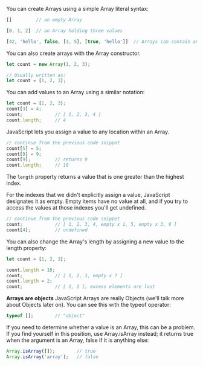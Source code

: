 You can create Arrays using a simple Array literal syntax:
```js
[]         // an empty Array

[0, 1, 2]  // an Array holding three values

[42, 'hello', false, [3, 5], [true, 'hello']]  // Arrays can contain any other object
```

You can also create arrays with the Array constructor.
```js
let count = new Array(1, 2, 3);

// Usually written as:
let count = [1, 2, 3];
```


You can add values to an Array using a similar notation:
```js
let count = [1, 2, 3];
count[3] = 4;
count;            // [ 1, 2, 3, 4 ]
count.length;     // 4
```

JavaScript lets you assign a value to any location within an Array.
```js
// continue from the previous code snippet
count[5] = 5;
count[9] = 9;
count[9];         // returns 9
count.length;     // 10
```

The `length` property returns a value that is one greater than the highest index.

For the indexes that we didn't explicitly assign a value, JavaScript designates it as empty. Empty items have no value at all, and if you try to access the values at those indexes you'll get undefined.
```js
// continue from the previous code snippet
count;            // [ 1, 2, 3, 4, empty x 1, 5, empty x 3, 9 ]
count[4];         // undefined
```

You can also change the Array's length by assigning a new value to the length property:
```js
let count = [1, 2, 3];

count.length = 10;
count;            // [ 1, 2, 3, empty x 7 ]
count.length = 2;
count;            // [ 1, 2 ]; excess elements are lost
```

**Arrays are objects**
JavaScript Arrays are really Objects (we'll talk more about Objects later on). You can see this with the typeof operator:
```js
typeof [];        // "object"
```

If you need to determine whether a value is an Array, this can be a problem. If you find yourself in this position, use Array.isArray instead; it returns true when the argument is an Array, false if it is anything else:
```js
Array.isArray([]);        // true
Array.isArray('array');   // false
```